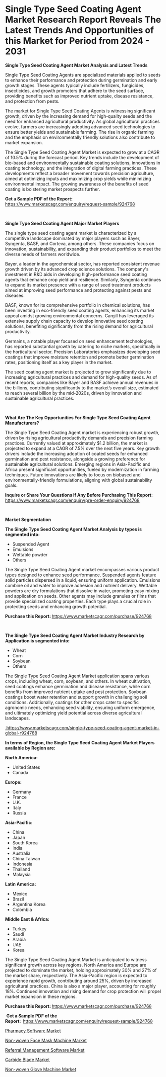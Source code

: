 <p><h1>Single Type Seed Coating Agent Market Research Report Reveals The Latest Trends And Opportunities of this Market for Period from 2024 - 2031</h1></p><p><strong>Single Type Seed Coating Agent Market Analysis and Latest Trends</strong></p>
<p><p>Single Type Seed Coating Agents are specialized materials applied to seeds to enhance their performance and protection during germination and early growth stages. These agents typically include fertilizers, fungicides, insecticides, and growth promoters that adhere to the seed surface, providing benefits such as improved nutrient uptake, disease resistance, and protection from pests. </p><p>The market for Single Type Seed Coating Agents is witnessing significant growth, driven by the increasing demand for high-quality seeds and the need for enhanced agricultural productivity. As global agricultural practices evolve, farmers are increasingly adopting advanced seed technologies to ensure better yields and sustainable farming. The rise in organic farming and the emphasis on environmentally friendly solutions also contribute to market expansion.</p><p>The Single Type Seed Coating Agent Market is expected to grow at a CAGR of 10.5% during the forecast period. Key trends include the development of bio-based and environmentally sustainable coating solutions, innovations in coating technology, and the integration of digital farming practices. These developments reflect a broader movement towards precision agriculture, aimed at optimizing inputs and maximizing crop yields while minimizing environmental impact. The growing awareness of the benefits of seed coating is bolstering market prospects further.</p></p>
<p><strong>Get a Sample PDF of the Report:&nbsp;</strong> <a href="https://www.marketscagr.com/enquiry/request-sample/924768?utm_campaign=1285&utm_medium=2&utm_source=Github&utm_content=ia&utm_term=01102024&utm_id=single-type-seed-coating-agent">https://www.marketscagr.com/enquiry/request-sample/924768</a></p>
<p>&nbsp;</p>
<p><strong>Single Type Seed Coating Agent Major Market Players</strong></p>
<p><p>The single type seed coating agent market is characterized by a competitive landscape dominated by major players such as Bayer, Syngenta, BASF, and Corteva, among others. These companies focus on innovation, sustainability, and expanding their product portfolios to meet the diverse needs of farmers worldwide.</p><p>Bayer, a leader in the agrochemical sector, has reported consistent revenue growth driven by its advanced crop science solutions. The company's investment in R&D aids in developing high-performance seed coating agents that enhance crop yield and resilience. Similarly, Syngenta continues to expand its market presence with a range of seed treatment products aimed at improving seed performance and protecting against pests and diseases.</p><p>BASF, known for its comprehensive portfolio in chemical solutions, has been investing in eco-friendly seed coating agents, enhancing its market appeal amidst growing environmental concerns. Cargill has leveraged its extensive supply chain capacity to develop innovative seed coating solutions, benefiting significantly from the rising demand for agricultural productivity.</p><p>Germains, a notable player focused on seed enhancement technologies, has reported substantial growth by catering to niche markets, specifically in the horticultural sector. Precision Laboratories emphasizes developing seed coatings that improve moisture retention and promote better germination rates, positioning itself as a key player in the market.</p><p>The seed coating agent market is projected to grow significantly due to increasing agricultural practices and demand for high-quality seeds. As of recent reports, companies like Bayer and BASF achieve annual revenues in the billions, contributing significantly to the market’s overall size, estimated to reach several billion by the mid-2020s, driven by innovation and sustainable agricultural practices.</p></p>
<p>&nbsp;</p>
<p><strong>What Are The Key Opportunities For Single Type Seed Coating Agent Manufacturers?</strong></p>
<p><p>The Single Type Seed Coating Agent market is experiencing robust growth, driven by rising agricultural productivity demands and precision farming practices. Currently valued at approximately $1.2 billion, the market is projected to expand at a CAGR of 7.5% over the next five years. Key growth drivers include the increasing adoption of coated seeds for enhanced germination and pest resistance, alongside a growing preference for sustainable agricultural solutions. Emerging regions in Asia-Pacific and Africa present significant opportunities, fueled by modernization in farming techniques. Future innovations are likely to focus on biobased and environmentally-friendly formulations, aligning with global sustainability goals.</p></p>
<p><strong>Inquire or Share Your Questions If Any Before Purchasing This Report:</strong> <a href="https://www.marketscagr.com/enquiry/pre-order-enquiry/924768?utm_campaign=1285&utm_medium=2&utm_source=Github&utm_content=ia&utm_term=01102024&utm_id=single-type-seed-coating-agent">https://www.marketscagr.com/enquiry/pre-order-enquiry/924768</a></p>
<p>&nbsp;</p>
<p><strong>Market Segmentation</strong></p>
<p><strong>The Single Type Seed Coating Agent Market Analysis by types is segmented into:</strong></p>
<p><ul><li>Suspended Agent</li><li>Emulsions</li><li>Wettable powder</li><li>Others</li></ul></p>
<p><p>The Single Type Seed Coating Agent market encompasses various product types designed to enhance seed performance. Suspended agents feature solid particles dispersed in a liquid, ensuring uniform application. Emulsions combine oil and water to improve adhesion and nutrient delivery. Wettable powders are dry formulations that dissolve in water, promoting easy mixing and application on seeds. Other agents may include granules or films that provide specialized coating properties. Each type plays a crucial role in protecting seeds and enhancing growth potential.</p></p>
<p><strong>Purchase this Report:&nbsp;</strong><a href="https://www.marketscagr.com/purchase/924768?utm_campaign=1285&utm_medium=2&utm_source=Github&utm_content=ia&utm_term=01102024&utm_id=single-type-seed-coating-agent">https://www.marketscagr.com/purchase/924768</a></p>
<p>&nbsp;</p>
<p><strong>The Single Type Seed Coating Agent Market Industry Research by Application is segmented into:</strong></p>
<p><ul><li>Wheat</li><li>Corn</li><li>Soybean</li><li>Others</li></ul></p>
<p><p>The Single Type Seed Coating Agent Market application spans various crops, including wheat, corn, soybean, and others. In wheat cultivation, seed coatings enhance germination and disease resistance, while corn benefits from improved nutrient uptake and pest protection. Soybean coatings boost water retention and support growth in challenging soil conditions. Additionally, coatings for other crops cater to specific agronomic needs, enhancing seed viability, ensuring uniform emergence, and ultimately optimizing yield potential across diverse agricultural landscapes.</p></p>
<p><a href="https://www.marketscagr.com/single-type-seed-coating-agent-market-in-global-r924768?utm_campaign=1285&utm_medium=2&utm_source=Github&utm_content=ia&utm_term=01102024&utm_id=single-type-seed-coating-agent">&nbsp;https://www.marketscagr.com/single-type-seed-coating-agent-market-in-global-r924768</a></p>
<p><strong>In terms of Region, the Single Type Seed Coating Agent Market Players available by Region are:</strong></p>
<p>
    <p> <strong> North America: </strong>
        <ul>
            <li>United States</li>
            <li>Canada</li>
        </ul>
        </p> 
    <p> <strong> Europe: </strong>
        <ul>
            <li>Germany</li>
            <li>France</li>
            <li>U.K.</li>
            <li>Italy</li>
            <li>Russia</li>
        </ul>
        </p> 
    <p> <strong> Asia-Pacific: </strong>
        <ul>
            <li>China</li>
            <li>Japan</li>
            <li>South Korea</li>
            <li>India</li>
            <li>Australia</li>
            <li>China Taiwan</li>
            <li>Indonesia</li>
            <li>Thailand</li>
            <li>Malaysia</li>
        </ul>
        </p> 
    <p> <strong> Latin America: </strong>
        <ul>
            <li>Mexico</li>
            <li>Brazil</li>
            <li>Argentina Korea</li>
            <li>Colombia</li>
        </ul>
        </p> 
    <p> <strong> Middle East & Africa: </strong>
        <ul>
            <li>Turkey</li>
            <li>Saudi</li>
            <li>Arabia</li>
            <li>UAE</li>
            <li>Korea</li>
        </ul>
    </p>
    </p>
<p><p>The Single Type Seed Coating Agent Market is anticipated to witness significant growth across key regions. North America and Europe are projected to dominate the market, holding approximately 30% and 27% of the market share, respectively. The Asia-Pacific region is expected to experience rapid growth, contributing around 25%, driven by increased agricultural practices. China is also a major player, accounting for roughly 18%. Continued innovation and rising demand for crop protection will propel market expansion in these regions.</p></p>
<p><strong>Purchase this Report: </strong><a href="https://www.marketscagr.com/purchase/924768?utm_campaign=1285&utm_medium=2&utm_source=Github&utm_content=ia&utm_term=01102024&utm_id=single-type-seed-coating-agent">https://www.marketscagr.com/purchase/924768</a></p>
<p>&nbsp;<strong>Get a Sample PDF of the Report:&nbsp;&nbsp;</strong><a href="https://www.marketscagr.com/enquiry/request-sample/924768?utm_campaign=1285&utm_medium=2&utm_source=Github&utm_content=ia&utm_term=01102024&utm_id=single-type-seed-coating-agent">https://www.marketscagr.com/enquiry/request-sample/924768</a></p>
<p><strong></strong></p>
<p><p><a href="https://www.linkedin.com/pulse/driving-market-forces-pharmacy-software-trends-future-forecasts-z4hhf?utm_campaign=1285&utm_medium=2&utm_source=Github&utm_content=ia&utm_term=01102024&utm_id=single-type-seed-coating-agent">Pharmacy Software Market</a></p><p><a href="https://issuu.com/reportprime-2/docs/non-woven-face-mask-machine-market-_5cb55cbfc43648?utm_campaign=1285&utm_medium=2&utm_source=Github&utm_content=ia&utm_term=01102024&utm_id=single-type-seed-coating-agent">Non-woven Face Mask Machine Market</a></p><p><a href="https://www.linkedin.com/pulse/referral-management-software-market-outlook-forecast-from-h3g1f?utm_campaign=1285&utm_medium=2&utm_source=Github&utm_content=ia&utm_term=01102024&utm_id=single-type-seed-coating-agent">Referral Management Software Market</a></p><p><a href="https://www.linkedin.com/pulse/carbide-blade-market-essentials-key-players-demand-drivers-roi-benme?utm_campaign=1285&utm_medium=2&utm_source=Github&utm_content=ia&utm_term=01102024&utm_id=single-type-seed-coating-agent">Carbide Blade Market</a></p><p><a href="https://issuu.com/reportprime-2/docs/non-woven-glove-machine-market-size_a8727180041129?utm_campaign=1285&utm_medium=2&utm_source=Github&utm_content=ia&utm_term=01102024&utm_id=single-type-seed-coating-agent">Non-woven Glove Machine Market</a></p></p>